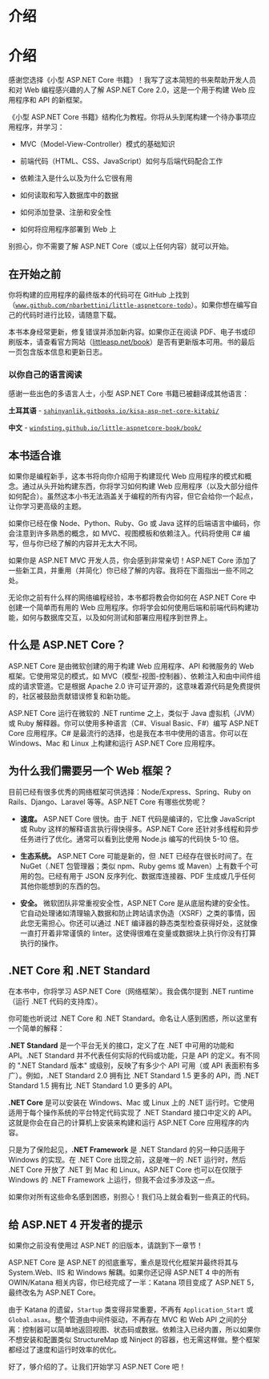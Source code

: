# 介绍

# 介绍

感谢您选择《小型 ASP.NET Core 书籍》！我写了这本简短的书来帮助开发人员和对 Web 编程感兴趣的人了解 ASP.NET Core 2.0，这是一个用于构建 Web 应用程序和 API 的新框架。

《小型 ASP.NET Core 书籍》结构化为教程。你将从头到尾构建一个待办事项应用程序，并学习：

+   MVC（Model-View-Controller）模式的基础知识

+   前端代码（HTML、CSS、JavaScript）如何与后端代码配合工作

+   依赖注入是什么以及为什么它很有用

+   如何读取和写入数据库中的数据

+   如何添加登录、注册和安全性

+   如何将应用程序部署到 Web 上

别担心，你不需要了解 ASP.NET Core（或以上任何内容）就可以开始。

## 在开始之前

你将构建的应用程序的最终版本的代码可在 GitHub 上找到（[`www.github.com/nbarbettini/little-aspnetcore-todo`](https://www.github.com/nbarbettini/little-aspnetcore-todo)）。如果你想在编写自己的代码时进行比较，请随意下载。

本书本身经常更新，修复错误并添加新内容。如果你正在阅读 PDF、电子书或印刷版本，请查看官方网站（[littleasp.net/book](http://www.littleasp.net/book)）是否有更新版本可用。书的最后一页包含版本信息和更新日志。

### 以你自己的语言阅读

感谢一些出色的多语言人士，小型 ASP.NET Core 书籍已被翻译成其他语言：

**土耳其语** - [`sahinyanlik.gitbooks.io/kisa-asp-net-core-kitabi/`](https://sahinyanlik.gitbooks.io/kisa-asp-net-core-kitabi/)

**中文** - [`windsting.github.io/little-aspnetcore-book/book/`](https://windsting.github.io/little-aspnetcore-book/book/)

## 本书适合谁

如果你是编程新手，这本书将向你介绍用于构建现代 Web 应用程序的模式和概念。通过从头开始构建东西，你将学习如何构建 Web 应用程序（以及大部分组件如何配合）。虽然这本小书无法涵盖关于编程的所有内容，但它会给你一个起点，让你学习更高级的主题。

如果你已经在像 Node、Python、Ruby、Go 或 Java 这样的后端语言中编码，你会注意到许多熟悉的概念，如 MVC、视图模板和依赖注入。代码将使用 C# 编写，但与你已经了解的内容并无太大不同。

如果你是 ASP.NET MVC 开发人员，你会感到非常亲切！ASP.NET Core 添加了一些新工具，并重用（并简化）你已经了解的内容。我将在下面指出一些不同之处。

无论你之前有什么样的网络编程经验，本书都将教会你如何在 ASP.NET Core 中创建一个简单而有用的 Web 应用程序。你将学会如何使用后端和前端代码构建功能，如何与数据库交互，以及如何测试和部署应用程序到世界上。

## 什么是 ASP.NET Core？

ASP.NET Core 是由微软创建的用于构建 Web 应用程序、API 和微服务的 Web 框架。它使用常见的模式，如 MVC（模型-视图-控制器）、依赖注入和由中间件组成的请求管道。它是根据 Apache 2.0 许可证开源的，这意味着源代码是免费提供的，社区被鼓励贡献错误修复和新功能。

ASP.NET Core 运行在微软的 .NET runtime 之上，类似于 Java 虚拟机（JVM）或 Ruby 解释器。你可以使用多种语言（C#、Visual Basic、F#）编写 ASP.NET Core 应用程序。C# 是最流行的选择，也是我在本书中使用的语言。你可以在 Windows、Mac 和 Linux 上构建和运行 ASP.NET Core 应用程序。

## 为什么我们需要另一个 Web 框架？

目前已经有很多优秀的网络框架可供选择：Node/Express、Spring、Ruby on Rails、Django、Laravel 等等。ASP.NET Core 有哪些优势呢？

+   **速度。** ASP.NET Core 很快。由于 .NET 代码是编译的，它比像 JavaScript 或 Ruby 这样的解释语言执行得快得多。ASP.NET Core 还针对多线程和异步任务进行了优化。通常可以看到比使用 Node.js 编写的代码快 5-10 倍。

+   **生态系统。** ASP.NET Core 可能是新的，但 .NET 已经存在很长时间了。在 NuGet（.NET 包管理器；类似 npm、Ruby gems 或 Maven）上有数千个可用的包。已经有用于 JSON 反序列化、数据库连接器、PDF 生成或几乎任何其他你能想到的东西的包。

+   **安全。** 微软团队非常重视安全性，ASP.NET Core 是从底层构建的安全性。它自动处理诸如清理输入数据和防止跨站请求伪造（XSRF）之类的事情，因此您无需担心。你还可以通过 .NET 编译器的静态类型检查获得好处，这就像一直打开着非常谨慎的 linter。这使得很难在变量或数据块上执行你没有打算执行的操作。

## .NET Core 和 .NET Standard

在本书中，你将学习 ASP.NET Core（网络框架）。我会偶尔提到 .NET runtime（运行 .NET 代码的支持库）。

你可能也听说过 .NET Core 和 .NET Standard。命名让人感到困惑，所以这里有一个简单的解释：

**.NET Standard** 是一个平台无关的接口，定义了在 .NET 中可用的功能和 API。.NET Standard 并不代表任何实际的代码或功能，只是 API 的定义。有不同的 ".NET Standard 版本" 或级别，反映了有多少个 API 可用（或 API 表面积有多广）。例如，.NET Standard 2.0 拥有比 .NET Standard 1.5 更多的 API，而 .NET Standard 1.5 拥有比 .NET Standard 1.0 更多的 API。

**.NET Core** 是可以安装在 Windows、Mac 或 Linux 上的 .NET 运行时。它使用适用于每个操作系统的平台特定代码实现了 .NET Standard 接口中定义的 API。这就是你会在自己的计算机上安装来构建和运行 ASP.NET Core 应用程序的内容。

只是为了保险起见，**.NET Framework** 是 .NET Standard 的另一种只适用于 Windows 的实现。在 .NET Core 出现之前，这是唯一的 .NET 运行时，然后 .NET Core 开放了 .NET 到 Mac 和 Linux。ASP.NET Core 也可以在仅限于 Windows 的 .NET Framework 上运行，但我不会过多涉及这一点。

如果你对所有这些命名感到困惑，别担心！我们马上就会看到一些真正的代码。

## 给 ASP.NET 4 开发者的提示

如果你之前没有使用过 ASP.NET 的旧版本，请跳到下一章节！

ASP.NET Core 是 ASP.NET 的彻底重写，重点是现代化框架并最终将其与 System.Web、IIS 和 Windows 解耦。如果你还记得 ASP.NET 4 中的所有 OWIN/Katana 相关内容，你已经完成了一半：Katana 项目变成了 ASP.NET 5，最终改名为 ASP.NET Core。

由于 Katana 的遗留，`Startup` 类变得非常重要，不再有 `Application_Start` 或 `Global.asax`。整个管道由中间件驱动，不再存在 MVC 和 Web API 之间的分离：控制器可以简单地返回视图、状态码或数据。依赖注入已经内置，所以如果你不想安装和配置类似 StructureMap 或 Ninject 的容器，也无需这样做。整个框架都经过了速度和运行时效率的优化。

好了，够介绍的了。让我们开始学习 ASP.NET Core 吧！
